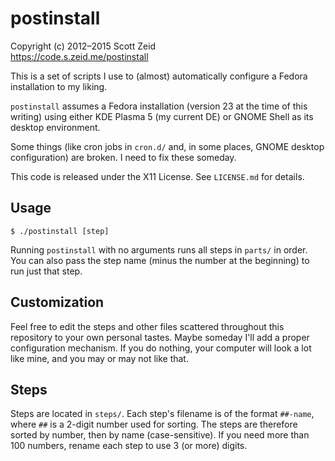 postinstall
===========
Copyright (c) 2012–2015 Scott Zeid  
<https://code.s.zeid.me/postinstall>

This is a set of scripts I use to (almost) automatically configure a Fedora
installation to my liking.

`postinstall` assumes a Fedora installation (version 23 at the time of this
writing) using either KDE Plasma 5 (my current DE) or GNOME Shell as its
desktop environment.

Some things (like cron jobs in `cron.d/` and, in some places, GNOME desktop
configuration) are broken.  I need to fix these someday.

This code is released under the X11 License.  See `LICENSE.md` for details.

Usage
-----

    $ ./postinstall [step]

Running `postinstall` with no arguments runs all steps in `parts/` in order.
You can also pass the step name (minus the number at the beginning) to run
just that step.

Customization
-------------

Feel free to edit the steps and other files scattered throughout this
repository to your own personal tastes.  Maybe someday I'll add a proper
configuration mechanism.  If you do nothing, your computer will look a lot
like mine, and you may or may not like that.

Steps
-----

Steps are located in `steps/`.  Each step's filename is of the format
`##-name`, where `##` is a 2-digit number used for sorting.  The steps
are therefore sorted by number, then by name (case-sensitive).  If you
need more than 100 numbers, rename each step to use 3 (or more) digits.
